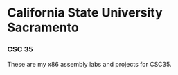 # California State University Sacramento
### CSC 35

These are my x86 assembly labs and projects for CSC35. 
